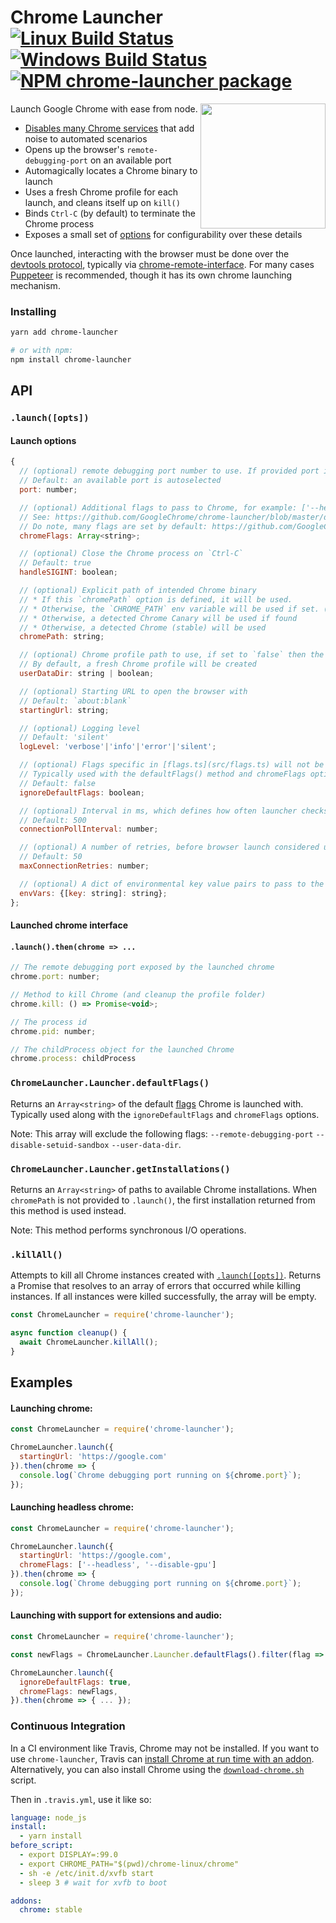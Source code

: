 # Chrome Launcher [![Linux Build Status](https://img.shields.io/travis/GoogleChrome/chrome-launcher/master.svg)](https://travis-ci.org/GoogleChrome/chrome-launcher) [![Windows Build Status](https://img.shields.io/appveyor/ci/paulirish/chrome-launcher/master.svg)](https://ci.appveyor.com/project/paulirish/chrome-launcher/branch/master) [![NPM chrome-launcher package](https://img.shields.io/npm/v/chrome-launcher.svg)](https://npmjs.org/package/chrome-launcher)


<img src="https://user-images.githubusercontent.com/39191/29847271-a7ba82f8-8ccf-11e7-8d54-eb88fdf0b6d0.png" align=right height=200>

Launch Google Chrome with ease from node.

* [Disables many Chrome services](https://github.com/GoogleChrome/chrome-launcher/blob/master/src/flags.ts) that add noise to automated scenarios
* Opens up the browser's `remote-debugging-port` on an available port
* Automagically locates a Chrome binary to launch
* Uses a fresh Chrome profile for each launch, and cleans itself up on `kill()`
* Binds `Ctrl-C` (by default) to terminate the Chrome process
* Exposes a small set of [options](#api) for configurability over these details

Once launched, interacting with the browser must be done over the [devtools protocol](https://chromedevtools.github.io/devtools-protocol/), typically via [chrome-remote-interface](https://github.com/cyrus-and/chrome-remote-interface/). For many cases [Puppeteer](https://github.com/GoogleChrome/puppeteer) is recommended, though it has its own chrome launching mechanism.

### Installing

```sh
yarn add chrome-launcher

# or with npm:
npm install chrome-launcher
```


## API

### `.launch([opts])`

#### Launch options

```js
{
  // (optional) remote debugging port number to use. If provided port is already busy, launch() will reject
  // Default: an available port is autoselected
  port: number;

  // (optional) Additional flags to pass to Chrome, for example: ['--headless', '--disable-gpu']
  // See: https://github.com/GoogleChrome/chrome-launcher/blob/master/docs/chrome-flags-for-tools.md
  // Do note, many flags are set by default: https://github.com/GoogleChrome/chrome-launcher/blob/master/src/flags.ts
  chromeFlags: Array<string>;

  // (optional) Close the Chrome process on `Ctrl-C`
  // Default: true
  handleSIGINT: boolean;

  // (optional) Explicit path of intended Chrome binary
  // * If this `chromePath` option is defined, it will be used.
  // * Otherwise, the `CHROME_PATH` env variable will be used if set. (`LIGHTHOUSE_CHROMIUM_PATH` is deprecated)
  // * Otherwise, a detected Chrome Canary will be used if found
  // * Otherwise, a detected Chrome (stable) will be used
  chromePath: string;

  // (optional) Chrome profile path to use, if set to `false` then the default profile will be used.
  // By default, a fresh Chrome profile will be created
  userDataDir: string | boolean;

  // (optional) Starting URL to open the browser with
  // Default: `about:blank`
  startingUrl: string;

  // (optional) Logging level
  // Default: 'silent'
  logLevel: 'verbose'|'info'|'error'|'silent';

  // (optional) Flags specific in [flags.ts](src/flags.ts) will not be included.
  // Typically used with the defaultFlags() method and chromeFlags option.
  // Default: false
  ignoreDefaultFlags: boolean;

  // (optional) Interval in ms, which defines how often launcher checks browser port to be ready.
  // Default: 500
  connectionPollInterval: number;

  // (optional) A number of retries, before browser launch considered unsuccessful.
  // Default: 50
  maxConnectionRetries: number;

  // (optional) A dict of environmental key value pairs to pass to the spawned chrome process.
  envVars: {[key: string]: string};
};
```

#### Launched chrome interface

#### `.launch().then(chrome => ...`

```js
// The remote debugging port exposed by the launched chrome
chrome.port: number;

// Method to kill Chrome (and cleanup the profile folder)
chrome.kill: () => Promise<void>;

// The process id
chrome.pid: number;

// The childProcess object for the launched Chrome
chrome.process: childProcess
```

### `ChromeLauncher.Launcher.defaultFlags()`

Returns an `Array<string>` of the default [flags](docs/chrome-flags-for-tools.md) Chrome is launched with. Typically used along with the `ignoreDefaultFlags` and `chromeFlags` options.

Note: This array will exclude the following flags: `--remote-debugging-port` `--disable-setuid-sandbox` `--user-data-dir`.

### `ChromeLauncher.Launcher.getInstallations()`

Returns an `Array<string>` of paths to available Chrome installations. When `chromePath` is not provided to `.launch()`, the first installation returned from this method is used instead.

Note: This method performs synchronous I/O operations.

### `.killAll()`

Attempts to kill all Chrome instances created with [`.launch([opts])`](#launchopts). Returns a Promise that resolves to an array of errors that occurred while killing instances. If all instances were killed successfully, the array will be empty.

```js
const ChromeLauncher = require('chrome-launcher');

async function cleanup() {
  await ChromeLauncher.killAll();
}
```

## Examples

#### Launching chrome:

```js
const ChromeLauncher = require('chrome-launcher');

ChromeLauncher.launch({
  startingUrl: 'https://google.com'
}).then(chrome => {
  console.log(`Chrome debugging port running on ${chrome.port}`);
});
```


#### Launching headless chrome:

```js
const ChromeLauncher = require('chrome-launcher');

ChromeLauncher.launch({
  startingUrl: 'https://google.com',
  chromeFlags: ['--headless', '--disable-gpu']
}).then(chrome => {
  console.log(`Chrome debugging port running on ${chrome.port}`);
});
```

#### Launching with support for extensions and audio:

```js
const ChromeLauncher = require('chrome-launcher');

const newFlags = ChromeLauncher.Launcher.defaultFlags().filter(flag => flag !== '--disable-extensions' && flag !== '--mute-audio');

ChromeLauncher.launch({
  ignoreDefaultFlags: true,
  chromeFlags: newFlags,
}).then(chrome => { ... });
```

### Continuous Integration

In a CI environment like Travis, Chrome may not be installed. If you want to use `chrome-launcher`, Travis can [install Chrome at run time with an addon](https://docs.travis-ci.com/user/chrome).  Alternatively, you can also install Chrome using the [`download-chrome.sh`](https://raw.githubusercontent.com/GoogleChrome/chrome-launcher/v0.8.0/scripts/download-chrome.sh) script.

Then in `.travis.yml`, use it like so:

```yaml
language: node_js
install:
  - yarn install
before_script:
  - export DISPLAY=:99.0
  - export CHROME_PATH="$(pwd)/chrome-linux/chrome"
  - sh -e /etc/init.d/xvfb start
  - sleep 3 # wait for xvfb to boot

addons:
  chrome: stable
```
